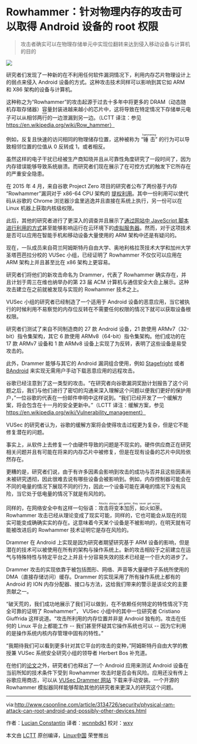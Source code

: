 Rowhammer：针对物理内存的攻击可以取得 Android 设备的 root 权限
===

> 攻击者确实可以在物理存储单元中实现位翻转来达到侵入移动设备与计算机的目的

![](http://images.techhive.com/images/idgnsImport/2015/08/id-2969037-security1-100606370-large.jpg)


研究者们发现了一种新的在不利用任何软件漏洞情况下，利用内存芯片物理设计上的弱点来侵入 Android 设备的方式。这种攻击技术同样可以影响到其它如 ARM 和 X86 架构的设备与计算机。

这种称之为“Rowhammer”的攻击起源于过去十多年中将更多的 DRAM（动态随机存取存储器）容量封装进越来越小的芯片中，这将导致在特定情况下存储单元电子可以从相邻两<ruby>行<rt>row</rt></ruby>的一边泄漏到另一边。（LCTT 译注：参见 https://en.wikipedia.org/wiki/Row_hammer） 

例如，反复且快速的访问相同的物理储存位置，这种被称为 “<ruby>锤击<rt>hammering</rt></ruby>” 的行为可以导致相邻位置的位值从 0 反转成 1，或者相反。

虽然这样的电子干扰已经被生产商知晓并且从可靠性角度研究了一段时间了，因为内存错误能够导致系统崩溃。而研究者们现在展示了在可控方式的触发下它所存在的严重安全隐患。

在 2015 年 4 月，来自谷歌 Project Zero 项目的研究者公布了两份基于内存 “Rowhammer”漏洞对于 x86-64 CPU 架构的 [提权利用][7]。其中一份利用可以使代码从谷歌的 Chrome 浏览器沙盒里逃逸并且直接在系统上执行，另一份可以在 Linux 机器上获取内核级权限。

此后，其他的研究者进行了更深入的调查并且展示了[通过网站中 JaveScript 脚本进行利用的方式][6]甚至能够影响运行在云环境下的[虚拟服务器][5]。然而，对于这项技术是否可以应用在智能手机和移动设备大量使用的 ARM 架构中还是有疑问的。

现在，一队成员来自荷兰阿姆斯特丹自由大学、奥地利格拉茨技术大学和加州大学圣塔芭芭拉分校的 VUSec 小组，已经证明了 Rowhammer 不仅仅可以应用在 ARM 架构上并且甚至比在 x86 架构上更容易。

研究者们将他们的新攻击命名为 Drammer，代表了 Rowhammer 确实存在，并且计划于周三在维也纳举办的第 23 届 ACM 计算机与通信安全大会上展示。这种攻击建立在之前就被发现与实现的 Rowhammer 技术之上。

VUSec 小组的研究者已经制造了一个适用于 Android 设备的恶意应用，当它被执行的时候利用不易察觉的内存位反转在不需要任何权限的情况下就可以获取设备根权限。

研究者们测试了来自不同制造商的 27 款 Android 设备，21 款使用 ARMv7（32-bit）指令集架构，其它 6 款使用 ARMv8（64-bit）指令集架构。他们成功的在 17 款 ARMv7 设备和 1 款 ARMv8 设备上实现了为反转，表明了这些设备是易受攻击的。

此外，Drammer 能够与其它的 Android 漏洞组合使用，例如 [Stagefright][4] 或者 [BAndroid][3] 来实现无需用户手动下载恶意应用的远程攻击。

谷歌已经注意到了这一类型的攻击。“在研究者向谷歌漏洞奖励计划报告了这个问题之后，我们与他们进行了密切的沟通来深入理解这个问题以便我们更好的保护用户，”一位谷歌的代表在一份邮件申明中这样说到。“我们已经开发了一个缓解方案，将会包含在十一月的安全更新中。”（LCTT 译注：缓解方案，参见 https://en.wikipedia.org/wiki/Vulnerability_management）

VUSec 的研究者认为，谷歌的缓解方案将会使得攻击过程更为复杂，但是它不能修复潜在的问题。

事实上，从软件上去修复一个由硬件导致的问题是不现实的。硬件供应商正在研究相关问题并且有可能在将来的内存芯片中被修复，但是在现有设备的芯片中风险依然存在。

更糟的是，研究者们说，由于有许多因素会影响到攻击的成功与否并且这些因素尚未被研究透彻，因此很难去说有哪些设备会被影响到。例如，内存控制器可能会在不同的电量的情况下展现不同的行为，因此一个设备可能在满电的情况下没有风险，当它处于低电量的情况下就是有风险的。

同样的，在网络安全中有这样一句俗语：<ruby>攻击将变本加厉，如火如荼<rt>Attacks always get getter, they never get worse</rt></ruby>。Rowhammer 攻击已经从理论变成了现实可能，同样的，它也可能会从现在的现实可能变成确确实实的存在。这意味着今天某个设备是不被影响的，在明天就有可能被改进后的 Rowhammer 技术证明它是存在风险的。

Drammer 在 Android 上实现是因为研究者期望研究基于 ARM 设备的影响，但是潜在的技术可以被使用在所有的架构与操作系统上。新的攻击相较于之前建立在运气与特殊特性与特定平台之上并且十分容易失效的技术已经是一个巨大的进步了。

Drammer 攻击的实现依靠于被包括图形、网络、声音等大量硬件子系统所使用的 DMA（直接存储访问）缓存。Drammer 的实现采用了所有操作系统上都有的 Android 的 ION 内存分配器、接口与方法，这给我们带来的警示是该论文的主要贡献之一。

“破天荒的，我们成功地展示了我们可以做到，在不依赖任何特定的特性情况下完全可靠的证明了 Rowhammer”， VUSec 小组中的其中一位研究者 Cristiano Giuffrida 这样说道。“攻击所利用的内存位置并非是 Android 独有的。攻击在任何的 Linux 平台上都能工作 -- 我们甚至怀疑其它操作系统也可以 -- 因为它利用的是操作系统内核内存管理中固有的特性。”

“我期待我们可以看到更多针对其它平台的攻击的变种，”阿姆斯特丹自由大学的教授兼 VUSec 系统安全研究小组的领导者 Herbert Bos 补充道。

在他们的[论文][2]之外，研究者们也释出了一个 Android 应用来测试 Android 设备在当前所知的技术条件下受到 Rowhammer 攻击时是否会有风险。应用还没有传上谷歌应用商店，可以从 [VUSec Drammer 网站][1] 下载来手动安装。一个开源的 Rowhammer 模拟器同样能够帮助其他的研究者来更深入的研究这个问题。

--------------------------------------------------------------------------------

via:http://www.csoonline.com/article/3134726/security/physical-ram-attack-can-root-android-and-possibly-other-devices.html

作者：[Lucian Constantin][a]
译者：[wcnnbdk1](https://github.com/wcnnbdk1)
校对：[wxy](https://github.com/wxy)

本文由 [LCTT](https://github.com/LCTT/TranslateProject) 原创编译，[Linux中国](https://linux.cn/) 荣誉推出

[a]: http://www.csoonline.com/author/Lucian-Constantin/
[1]:https://www.vusec.net/projects/drammer/
[2]:https://vvdveen.com/publications/drammer.pdf
[3]:https://www.vusec.net/projects/bandroid/
[4]:http://www.csoonline.com/article/3045836/security/new-stagefright-exploit-puts-millions-of-android-devices-at-risk.html
[5]:http://www.infoworld.com/article/3105889/security/flip-feng-shui-attack-on-cloud-vms-exploits-hardware-weaknesses.html
[6]:http://www.computerworld.com/article/2954582/security/researchers-develop-astonishing-webbased-attack-on-a-computers-dram.html
[7]:http://www.computerworld.com/article/2895898/google-researchers-hack-computers-using-dram-electrical-leaks.html
[8]:http://csoonline.com/newsletters/signup.html
